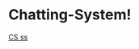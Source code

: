 # Chatting-System!
[CS ss](https://user-images.githubusercontent.com/63304839/192020414-6bde4ddf-7e38-46d3-864f-7b907287423a.png)
